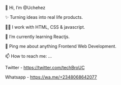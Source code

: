 👋 Hi, I’m @Uchehez

✨ Turning ideas into real life products.

👨‍💻 I work with HTML, CSS & javascript.

🔭 I’m currently learning Reactjs.

💬 Ping me about anything Frontend Web Development.

📫 How to reach me: ...

   Twitter - https://twitter.com/techBroUC

   Whatsapp - https://wa.me/+2348068642077

